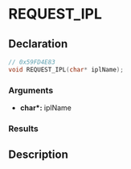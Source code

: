 # REQUEST_IPL

## Declaration
```cpp
// 0x59FD4E83
void REQUEST_IPL(char* iplName);
```

### Arguments
- **char\*:** iplName

### Results

## Description
